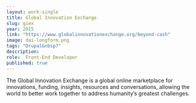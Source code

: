 ```yaml
---
layout: work-single
title: Global Innovation Exchange
slug: giex
year: 2015
link: "https://www.globalinnovationexchange.org/beyond-cash"
image: dai-longform.png
tags: "Drupal&nbsp7"
description:
role:  Front-End Developer
published: true
---
```

The Global Innovation Exchange is a global online marketplace for innovations, funding, insights, resources and conversations, allowing the world to better work together to address humanity’s greatest challenges.
